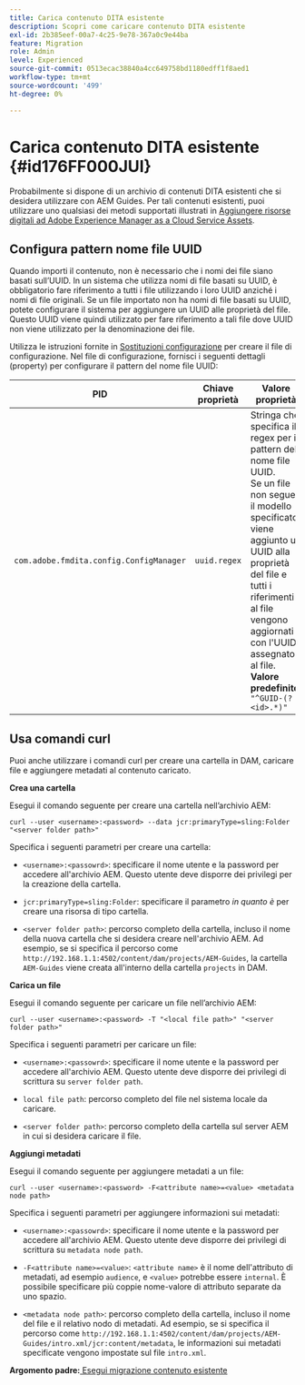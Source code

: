 ```yaml
---
title: Carica contenuto DITA esistente
description: Scopri come caricare contenuto DITA esistente
exl-id: 2b385eef-00a7-4c25-9e78-367a0c9e44ba
feature: Migration
role: Admin
level: Experienced
source-git-commit: 0513ecac38840a4cc649758bd1180edff1f8aed1
workflow-type: tm+mt
source-wordcount: '499'
ht-degree: 0%

---
```


# Carica contenuto DITA esistente {#id176FF000JUI}

Probabilmente si dispone di un archivio di contenuti DITA esistenti che si desidera utilizzare con AEM Guides. Per tali contenuti esistenti, puoi utilizzare uno qualsiasi dei metodi supportati illustrati in [Aggiungere risorse digitali ad Adobe Experience Manager as a Cloud Service Assets](https://experienceleague.adobe.com/docs/experience-manager-cloud-service/assets/manage/add-assets.html?lang=it).

## Configura pattern nome file UUID

Quando importi il contenuto, non è necessario che i nomi dei file siano basati sull’UUID. In un sistema che utilizza nomi di file basati su UUID, è obbligatorio fare riferimento a tutti i file utilizzando i loro UUID anziché i nomi di file originali. Se un file importato non ha nomi di file basati su UUID, potete configurare il sistema per aggiungere un UUID alle proprietà del file. Questo UUID viene quindi utilizzato per fare riferimento a tali file dove UUID non viene utilizzato per la denominazione dei file.

Utilizza le istruzioni fornite in [Sostituzioni configurazione](download-install-additional-config-override.md#) per creare il file di configurazione. Nel file di configurazione, fornisci i seguenti dettagli \(property\) per configurare il pattern del nome file UUID:

| PID | Chiave proprietà | Valore proprietà |
|---|------------|--------------|
| `com.adobe.fmdita.config.ConfigManager` | `uuid.regex` | Stringa che specifica il regex per il pattern del nome file UUID. <br> Se un file non segue il modello specificato, viene aggiunto un UUID alla proprietà del file e tutti i riferimenti al file vengono aggiornati con l&#39;UUID assegnato al file. <br> **Valore predefinito**: `"^GUID-(?<id>.*)"` |

## Usa comandi curl

Puoi anche utilizzare i comandi curl per creare una cartella in DAM, caricare file e aggiungere metadati al contenuto caricato.

**Crea una cartella**

Esegui il comando seguente per creare una cartella nell’archivio AEM:

```
curl --user <username>:<password> --data jcr:primaryType=sling:Folder "<server folder path>"
```

Specifica i seguenti parametri per creare una cartella:

- `<username>:<passowrd>`: specificare il nome utente e la password per accedere all&#39;archivio AEM. Questo utente deve disporre dei privilegi per la creazione della cartella.

- `jcr:primaryType=sling:Folder`: specificare il parametro *in quanto è* per creare una risorsa di tipo cartella.

- `<server folder path>`: percorso completo della cartella, incluso il nome della nuova cartella che si desidera creare nell&#39;archivio AEM. Ad esempio, se si specifica il percorso come `http://192.168.1.1:4502/content/dam/projects/AEM-Guides`, la cartella `AEM-Guides` viene creata all&#39;interno della cartella `projects` in DAM.


**Carica un file**

Esegui il comando seguente per caricare un file nell’archivio AEM:

```
curl --user <username>:<password> -T "<local file path>" "<server folder path>"
```

Specifica i seguenti parametri per caricare un file:

- `<username>:<passowrd>`: specificare il nome utente e la password per accedere all&#39;archivio AEM. Questo utente deve disporre dei privilegi di scrittura su `server folder path`.

- ``local file path``: percorso completo del file nel sistema locale da caricare.

- `<server folder path>`: percorso completo della cartella sul server AEM in cui si desidera caricare il file.


**Aggiungi metadati**

Esegui il comando seguente per aggiungere metadati a un file:

```
curl --user <username>:<password> -F<attribute name>=<value> <metadata node path>
```

Specifica i seguenti parametri per aggiungere informazioni sui metadati:

- `<username>:<passowrd>`: specificare il nome utente e la password per accedere all&#39;archivio AEM. Questo utente deve disporre dei privilegi di scrittura su ``metadata node path``.

- ``-F<attribute name>=<value>``: `<attribute name>` è il nome dell&#39;attributo di metadati, ad esempio `audience`, e `<value>` potrebbe essere `internal`. È possibile specificare più coppie nome-valore di attributo separate da uno spazio.

- `<metadata node path>`: percorso completo della cartella, incluso il nome del file e il relativo nodo di metadati. Ad esempio, se si specifica il percorso come `http://192.168.1.1:4502/content/dam/projects/AEM-Guides/intro.xml/jcr:content/metadata`, le informazioni sui metadati specificate vengono impostate sul file `intro.xml`.


**Argomento padre:**&#x200B;[&#x200B; Esegui migrazione contenuto esistente](migrate-content.md)
